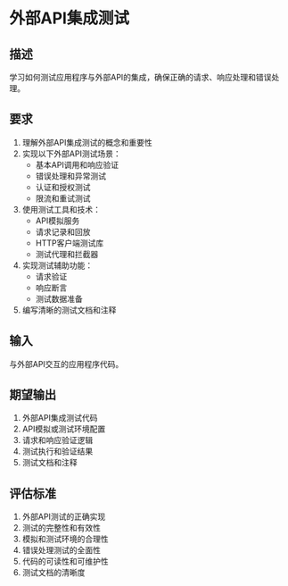 # 外部API集成测试

## 描述
学习如何测试应用程序与外部API的集成，确保正确的请求、响应处理和错误处理。

## 要求
1. 理解外部API集成测试的概念和重要性
2. 实现以下外部API测试场景：
   - 基本API调用和响应验证
   - 错误处理和异常测试
   - 认证和授权测试
   - 限流和重试测试
3. 使用测试工具和技术：
   - API模拟服务
   - 请求记录和回放
   - HTTP客户端测试库
   - 测试代理和拦截器
4. 实现测试辅助功能：
   - 请求验证
   - 响应断言
   - 测试数据准备
5. 编写清晰的测试文档和注释

## 输入
与外部API交互的应用程序代码。

## 期望输出
1. 外部API集成测试代码
2. API模拟或测试环境配置
3. 请求和响应验证逻辑
4. 测试执行和验证结果
5. 测试文档和注释

## 评估标准
1. 外部API测试的正确实现
2. 测试的完整性和有效性
3. 模拟和测试环境的合理性
4. 错误处理测试的全面性
5. 代码的可读性和可维护性
6. 测试文档的清晰度